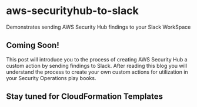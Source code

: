 # aws-securityhub-to-slack
Demonstrates sending AWS Security Hub findings to your Slack WorkSpace 

## Coming Soon!
This post will introduce you to the process of creating AWS Security Hub a custom action by sending findings to Slack.  After reading this blog you will understand the process to create your own custom actions for utilization in your Security Operations play books.

## Stay tuned for CloudFormation Templates
